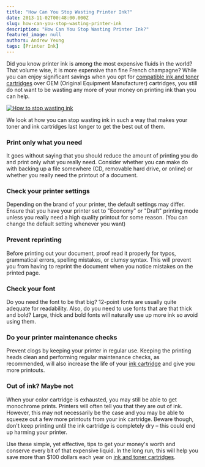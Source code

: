```yaml
---
title: "How Can You Stop Wasting Printer Ink?"
date: 2013-11-02T00:48:00.000Z
slug: how-can-you-stop-wasting-printer-ink
description: "How Can You Stop Wasting Printer Ink?"
featured_image: null
authors: Andrew Yeung
tags: [Printer Ink]
---
```


Did you know printer ink is among the most expensive fluids in the world? That volume wise, it is more expensive than fine French champagne? While you can enjoy significant savings when you opt for [compatible ink and toner cartridges](https://www.comboink.com/) over OEM (Original Equipment Manufacturer) cartridges, you still do not want to be wasting any more of your money on printing ink than you can help. 

[![How to stop wasting ink](/blog/images/stop-waste-ink.jpg)](/blog/images/stop-waste-ink.jpg)

We look at how you can stop wasting ink in such a way that makes your toner and ink cartridges last longer to get the best out of them.

### Print only what you need

It goes without saying that you should reduce the amount of printing you do and print only what you really need. Consider whether you can make do with backing up a file somewhere (CD, removable hard drive, or online) or whether you really need the printout of a document. 

### Check your printer settings

Depending on the brand of your printer, the default settings may differ. Ensure that you have your printer set to "Economy" or "Draft" printing mode unless you really need a high quality printout for some reason. (You can change the default setting whenever you want)

### Prevent reprinting

Before printing out your document, proof read it properly for typos, grammatical errors, spelling mistakes, or clumsy syntax. This will prevent you from having to reprint the document when you notice mistakes on the printed page.

### Check your font

Do you need the font to be that big? 12-point fonts are usually quite adequate for readability. Also, do you need to use fonts that are that thick and bold? Large, thick and bold fonts will naturally use up more ink so avoid using them. 

### Do your printer maintenance checks

Prevent clogs by keeping your printer in regular use. Keeping the printing heads clean and performing regular maintenance checks, as recommended, will also increase the life of your [ink cartridge](https://www.comboink.com/) and give you more printouts.

### Out of ink? Maybe not

When your color cartridge is exhausted, you may still be able to get monochrome prints. Printers will often tell you that they are out of ink. However, this may not necessarily be the case and you may be able to squeeze out a few more printouts from your ink cartridge. Beware though, don't keep printing until the ink cartridge is completely dry – this could end up harming your printer. 

Use these simple, yet effective, tips to get your money's worth and conserve every bit of that expensive liquid. In the long run, this will help you save more than $100 dollars each year on [ink and toner cartridges](https://www.comboink.com/).
